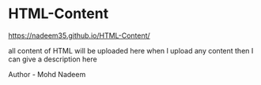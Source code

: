 # HTML-Content

https://nadeem35.github.io/HTML-Content/

all content of HTML will be uploaded here 
when I upload any content then I can give a description here


Author - Mohd Nadeem
